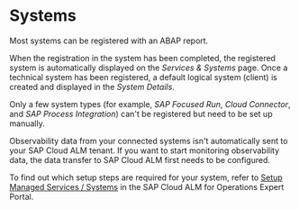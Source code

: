 <!-- loiod9d672a2e8944067af5a914cf1e22d82 -->

# Systems

Most systems can be registered with an ABAP report.

When the registration in the system has been completed, the registered system is automatically displayed on the *Services & Systems* page. Once a technical system has been registered, a default logical system \(client\) is created and displayed in the *System Details*.

Only a few system types \(for example, *SAP Focused Run*, *Cloud Connector*, and *SAP Process Integration*\) can't be registered but need to be set up manually.

Observability data from your connected systems isn't automatically sent to your SAP Cloud ALM tenant. If you want to start monitoring observability data, the data transfer to SAP Cloud ALM first needs to be configured.

To find out which setup steps are required for your system, refer to [Setup Managed Services / Systems](https://support.sap.com/en/alm/sap-cloud-alm/operations/expert-portal/setup-managed-services.html) in the SAP Cloud ALM for Operations Expert Portal.

